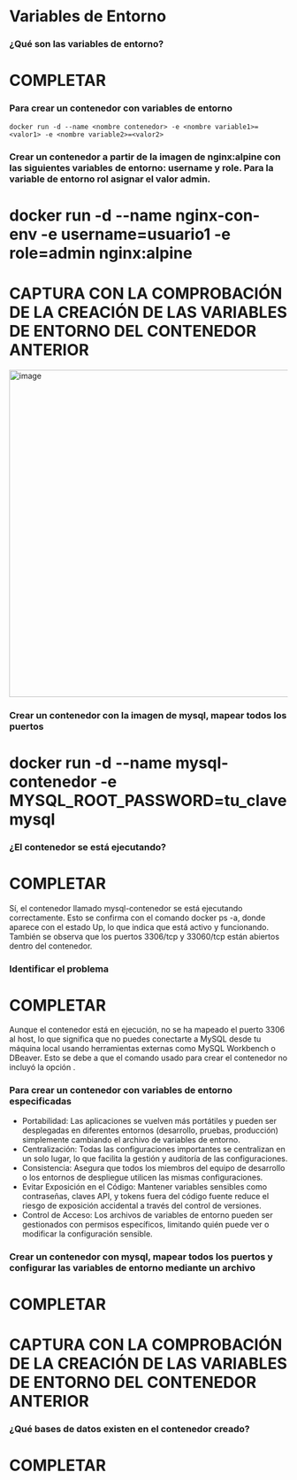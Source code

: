 # Variables de Entorno
### ¿Qué son las variables de entorno?
# COMPLETAR

### Para crear un contenedor con variables de entorno

```
docker run -d --name <nombre contenedor> -e <nombre variable1>=<valor1> -e <nombre variable2>=<valor2>
```

### Crear un contenedor a partir de la imagen de nginx:alpine con las siguientes variables de entorno: username y role. Para la variable de entorno rol asignar el valor admin.

# docker run -d --name nginx-con-env -e username=usuario1 -e role=admin nginx:alpine

# CAPTURA CON LA COMPROBACIÓN DE LA CREACIÓN DE LAS VARIABLES DE ENTORNO DEL CONTENEDOR ANTERIOR
<img width="1009" height="591" alt="image" src="https://github.com/user-attachments/assets/5c5566cb-e181-489c-aee1-d2ad23300494" />

### Crear un contenedor con la imagen de mysql, mapear todos los puertos
# docker run -d --name mysql-contenedor -e MYSQL_ROOT_PASSWORD=tu_clave mysql

### ¿El contenedor se está ejecutando?
# COMPLETAR
Sí, el contenedor llamado mysql-contenedor se está ejecutando correctamente. 
Esto se confirma con el comando docker ps -a, donde aparece con el estado Up, lo que indica que está activo y funcionando. También se observa que los puertos 3306/tcp y 33060/tcp están abiertos dentro del contenedor.


### Identificar el problema
# COMPLETAR
Aunque el contenedor está en ejecución, no se ha mapeado el puerto 3306 al host, lo que significa que no puedes conectarte a MySQL desde tu máquina local usando herramientas externas como MySQL Workbench o DBeaver. 
Esto se debe a que el comando usado para crear el contenedor no incluyó la opción .



### Para crear un contenedor con variables de entorno especificadas
- Portabilidad: Las aplicaciones se vuelven más portátiles y pueden ser desplegadas en diferentes entornos (desarrollo, pruebas, producción) simplemente cambiando el archivo de variables de entorno.
- Centralización: Todas las configuraciones importantes se centralizan en un solo lugar, lo que facilita la gestión y auditoría de las configuraciones.
- Consistencia: Asegura que todos los miembros del equipo de desarrollo o los entornos de despliegue utilicen las mismas configuraciones.
- Evitar Exposición en el Código: Mantener variables sensibles como contraseñas, claves API, y tokens fuera del código fuente reduce el riesgo de exposición accidental a través del control de versiones.
- Control de Acceso: Los archivos de variables de entorno pueden ser gestionados con permisos específicos, limitando quién puede ver o modificar la configuración sensible.

### Crear un contenedor con mysql, mapear todos los puertos y configurar las variables de entorno mediante un archivo
# COMPLETAR

# CAPTURA CON LA COMPROBACIÓN DE LA CREACIÓN DE LAS VARIABLES DE ENTORNO DEL CONTENEDOR ANTERIOR 

### ¿Qué bases de datos existen en el contenedor creado?
# COMPLETAR
